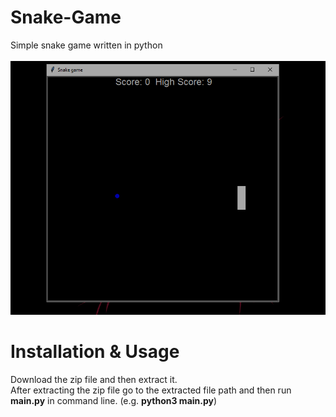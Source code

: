 # Snake-Game
Simple snake game written in python
<br><br>
![screen-gif](./gifs/snake.gif)

# Installation & Usage
Download the zip file and then extract it.<br>
After extracting the zip file go to the extracted file path and then run <b>main.py</b> in command line. (e.g. <b>python3 main.py</b>)
